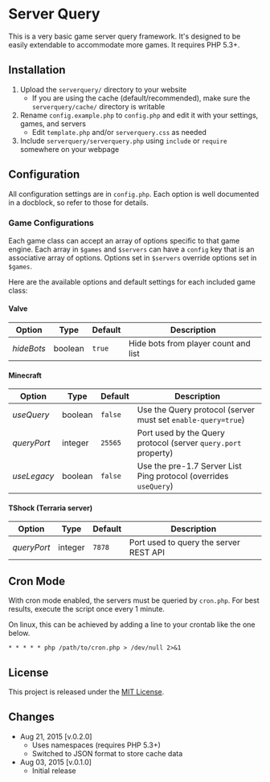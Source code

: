 # Server Query

This is a very basic game server query framework. It's designed to be easily extendable to accommodate more games. It requires PHP 5.3+.

## Installation

1. Upload the `serverquery/` directory to your website
   - If you are using the cache (default/recommended), make sure the `serverquery/cache/` directory is writable
2. Rename `config.example.php` to `config.php` and edit it with your settings, games, and servers
   - Edit `template.php` and/or `serverquery.css` as needed
3. Include `serverquery/serverquery.php` using `include` or `require` somewhere on your webpage

## Configuration

All configuration settings are in `config.php`. Each option is well documented in a docblock, so refer to those for details.

### Game Configurations

Each game class can accept an array of options specific to that game engine. Each array in `$games` and `$servers` can have a `config` key that is an associative array of options. Options set in `$servers` override options set in `$games`.

Here are the available options and default settings for each included game class:

#### Valve

Option      | Type    | Default | Description
----------- | ------- | ------- | -----------
*hideBots*  | boolean | `true`  | Hide bots from player count and list

#### Minecraft

Option      | Type    | Default | Description
----------- | ------- | ------- | -----------
*useQuery*  | boolean | `false` | Use the Query protocol (server must set `enable-query=true`)
*queryPort* | integer | `25565` | Port used by the Query protocol (server `query.port` property)
*useLegacy* | boolean | `false` | Use the pre-1.7 Server List Ping protocol (overrides `useQuery`)

#### TShock (Terraria server)

Option      | Type    | Default | Description
----------- | ------- | ------- | -----------
*queryPort* | integer | `7878`  | Port used to query the server REST API

## Cron Mode

With cron mode enabled, the servers must be queried by `cron.php`. For best results, execute the script once every 1 minute.

On linux, this can be achieved by adding a line to your crontab like the one below.
```
* * * * * php /path/to/cron.php > /dev/null 2>&1
```

## License

This project is released under the [MIT License](http://sguidetti.mit-license.org/).

## Changes

- Aug 21, 2015 [v.0.2.0]
   * Uses namespaces (requires PHP 5.3+)
   * Switched to JSON format to store cache data
- Aug 03, 2015 [v.0.1.0]
   * Initial release
